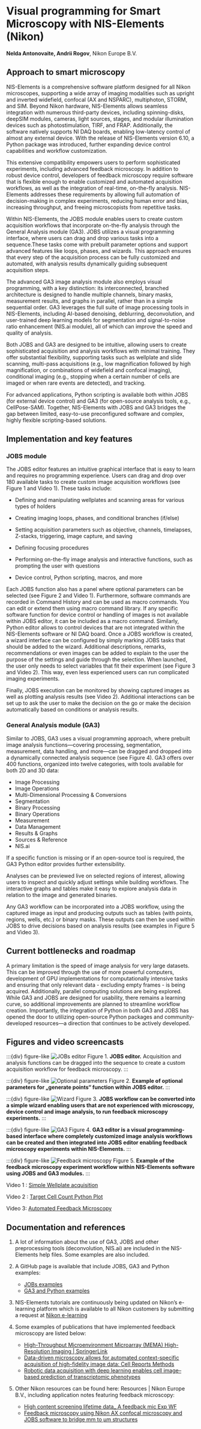 # Visual programming for Smart Microscopy with NIS-Elements (Nikon)
**Nelda Antonovaite, Andrii Rogov**, Nikon Europe B.V.

## Approach to smart microscopy
NIS-Elements is a comprehensive software platform designed for all Nikon microscopes, supporting a wide array of imaging modalities such as upright and inverted widefield, confocal (AX and NSPARC), multiphoton, STORM, and SIM. Beyond Nikon hardware, NIS-Elements allows seamless integration with numerous third-party devices, including spinning-disks, deepSIM modules, cameras, light sources, stages, and modular illumination devices such as photostimulation, TIRF, and FRAP. Additionally, the software natively supports NI DAQ boards, enabling low-latency control of almost any external device. With the release of NIS-Elements version 6.10, a Python package was introduced, further expanding device control capabilities and workflow customization. 

This extensive compatibility empowers users to perform sophisticated experiments, including advanced feedback microscopy. In addition to robust device control, developers of feedback microscopy require software that is flexible enough to enable customized and automated acquisition workflows, as well as the integration of real-time, on-the-fly analysis. NIS-Elements addresses these requirements by allowing full automation of decision-making in complex experiments, reducing human error and bias, increasing throughput, and freeing microscopists from repetitive tasks. 

Within NIS-Elements, the JOBS module enables users to create custom acquisition workflows that incorporate on-the-fly analysis through the General Analysis module (GA3). JOBS utilizes a visual programming interface, where users can drag and drop various tasks into a sequence.These tasks come with prebuilt parameter options and support advanced features like loops, phases, and wizards. This approach ensures that every step of the acquisition process can be fully customized and automated, with analysis results dynamically guiding subsequent acquisition steps. 

The advanced GA3 image analysis module also employs visual programming, with a key distinction: its interconnected, branched architecture is designed to handle multiple channels, binary masks, measurement results, and graphs in parallel, rather than in a simple sequential order.  GA3 leverages the full suite of image processing tools in NIS-Elements, including AI-based denoising, deblurring, deconvolution, and user-trained deep learning models for segmentation and signal-to-noise ratio enhancement (NIS.ai module), all of which can improve the speed and quality of analysis. 

Both JOBS and GA3 are designed to be intuitive, allowing users to create sophisticated acquisition and analysis workflows with minimal training. They offer substantial flexibility, supporting tasks such as wellplate and slide scanning, multi-pass acquisitions (e.g., low magnification followed by high magnification, or combinations of widefield and confocal imaging), conditional imaging (e.g., stopping when a certain number of cells are imaged or when rare events are detected), and tracking. 

For advanced applications, Python scripting is available both within JOBS (for external device control) and GA3 (for open-source analysis tools, e.g., CellPose-SAM). Together, NIS-Elements with JOBS and GA3 bridges the gap between limited, easy-to-use preconfigured software and complex, highly flexible scripting-based solutions. 

## Implementation and key features
### JOBS module
The JOBS editor features an intuitive graphical interface that is easy to learn and requires no programming experience. Users can drag and drop over 180 available tasks to create custom image acquisition workflows (see Figure 1 and Video 1). These tasks include: 

- Defining and manipulating wellplates and scanning areas for various types of holders 

- Creating imaging loops, phases, and conditional branches (if/else) 

- Setting acquisition parameters such as objective, channels, timelapses, Z-stacks, triggering, image capture, and saving 

- Defining focusing procedures 

- Performing on-the-fly image analysis and interactive functions, such as prompting the user with questions 

- Device control, Python scripting, macros, and more 


Each JOBS function also has a panel where optional parameters can be selected (see Figure 2 and Video 1). Furthermore, software commands are recorded in Command History and can be used as macro commands. You can edit or extend them using macro command library. If any specific software function for device control or handling of images is not available within JOBS editor, it can be included as a macro command. Similarly, Python editor allows to control devices that are not integrated within the NIS-Elements software or NI DAQ board. Once a JOBS workflow is created, a wizard interface can be configured by simply marking JOBS tasks that should be added to the wizard. Additional descriptions, remarks, recommendations or even images can be added to explain to the user the purpose of the settings and guide through the selection. When launched, the user only needs to select variables that fit their experiment (see Figure 3 and Video 2). This way, even less experienced users can run complicated imaging experiments.

Finally, JOBS execution can be monitored by showing captured images as well as plotting analysis results (see Video 2). Additional interactions can be set up to ask the user to make the decision on the go or make the decision automatically based on conditions or analysis results.

### General Analysis module (GA3)
Similar to JOBS, GA3 uses a visual programming approach, where prebuilt image analysis functions—covering processing, segmentation, measurement, data handling, and more—can be dragged and dropped into a dynamically connected analysis sequence (see Figure 4). GA3 offers over 400 functions, organized into twelve categories, with tools available for both 2D and 3D data: 

- Image Processing 
- Image Operations 
- Multi-Dimensional Processing & Conversions 
- Segmentation 
- Binary Processing 
- Binary Operations 
- Measurement 
- Data Management 
- Results & Graphs 
- Sources & Reference 
- NIS.ai 

If a specific function is missing or if an open-source tool is required, the GA3 Python editor provides further extensibility. 

Analyses can be previewed live on selected regions of interest, allowing users to inspect and quickly adjust settings while building workflows. The interactive graphs and tables make it easy to explore analysis data in relation to the image and generated binaries. 

Any GA3 workflow can be incorporated into a JOBS workflow, using the captured image as input and producing outputs such as tables (with points, regions, wells, etc.) or binary masks. These outputs can then be used within JOBS to drive decisions based on analysis results (see examples in Figure 5 and Video 3). 

## Current bottlenecks and roadmap 
A primary limitation is the speed of image analysis for very large datasets. This can be improved through the use of more powerful computers, development of GPU implementations for computationally intensive tasks and ensuring that only relevant data - excluding empty frames - is being acquired. Additionally, parallel computing solutions are being explored. While GA3 and JOBS are designed for usability, there remains a learning curve, so additional improvements are planned to streamline workflow creation. Importantly, the integration of Python in both GA3 and JOBS has opened the door to utilizing open-source Python packages and community-developed resources—a direction that continues to be actively developed. 

## Figures and video screencasts 
:::{div} figure-like
![JOBs editor](./nikon/fig1.PNG)
Figure 1. **JOBS editor.** Acquisition and analysis functions can be dragged into the sequence to create a custom acquisition workflow for feedback microscopy.
:::

:::{div} figure-like
![Optional parameters](./nikon/fig2.PNG)
Figure 2. **Example of optional parameters for „generate points“ function within JOBS editor.**
:::

:::{div} figure-like
![Wizard](./nikon/fig3.PNG)
Figure 3. **JOBS workflow can be converted into a simple wizard enabling users that are not experienced with microscopy, device control and image analysis, to run feedback microscopy experiments.**
:::

:::{div} figure-like
![GA3](./nikon/fig4.PNG)
Figure 4. **GA3 editor is a visual programming-based interface where completely customized image analysis workflows can be created and then integrated into JOBS editor enabling feedback microscopy experiments within NIS-Elements.**
:::

:::{div} figure-like
![Feedback microscopy](./nikon/fig5.PNG)
Figure 5. **Example of the feedback microscopy experiment workflow within NIS-Elements software using JOBS and GA3 modules.**
:::


Video 1 : [Simple Wellplate acquisition](https://youtu.be/33tWSQ_-luQ)

Video 2 : [Target Cell Count Python Plot](https://youtu.be/vDSK1nE8fok)

Video 3: [Automated Feedback Microscopy](https://youtu.be/mKebRqE7rUk)

## Documentation and references 
1. A lot of information about the use of GA3, JOBS and other preprocessing tools (deconvolution, NIS.ai) are included in the NIS-Elements help files. Some examples are also included.

2. A GitHub page is available that include JOBS, GA3 and Python examples: 
   - [JOBs examples](https://github.com/Laboratory-Imaging/JOBS-examples) 
   - [GA3 and Python examples](https://github.com/Laboratory-Imaging/GA3-examples)

3. NIS-Elements tutorials are continuously being updated on Nikon’s e-learning platform which is available to all Nikon customers by submitting a request at [Nikon e-learning](https://www.microscope.healthcare.nikon.com/en_EU/resources/e-learning#e-learning-signup) 

4. Some examples of publications that have implemented feedback microscopy are listed below: 
   -  [High-Throughput Microenvironment Microarray (MEMA) High-Resolution Imaging | SpringerLink](https://link.springer.com/protocol/10.1007/978-1-0716-1811-0_4)
   -  [Data-driven microscopy allows for automated context-specific acquisition of high-fidelity image data: Cell Reports Methods](https://www.cell.com/cell-reports-methods/fulltext/S2667-2375(23)00030-9?uuid=uuid%3Afb81aa22-2014-4674-b2c7-98969dc7bf7d)
   -  [Robotic data acquisition with deep learning enables cell image–based prediction of transcriptomic phenotypes](https://www.pnas.org/doi/epub/10.1073/pnas.2210283120)

5. Other Nikon resources can be found here: Resources | Nikon Europe B.V., including application notes featuring feedback microscopy: 
   - [High content screening lifetime data_ A feedback mic Exp WF ](https://downloads.microscope.healthcare.nikon.com/phase7/literature/Application-Notes/20250227_High-content-screening-lifetime-data_-A-feedback-mic-Exp-WF.pdf)
   - [Feedback microscopy using Nikon AX confocal microscopy and JOBS software to bridge mm to µm structures ](https://downloads.microscope.healthcare.nikon.com/phase7/literature/Application-Notes/2416E_Feedback_microscopy_using_Nikon_AX_confocal_microscopy_and_JOBS_software_to_bridge_mm_to_%C2%B5m_structures.pdf)